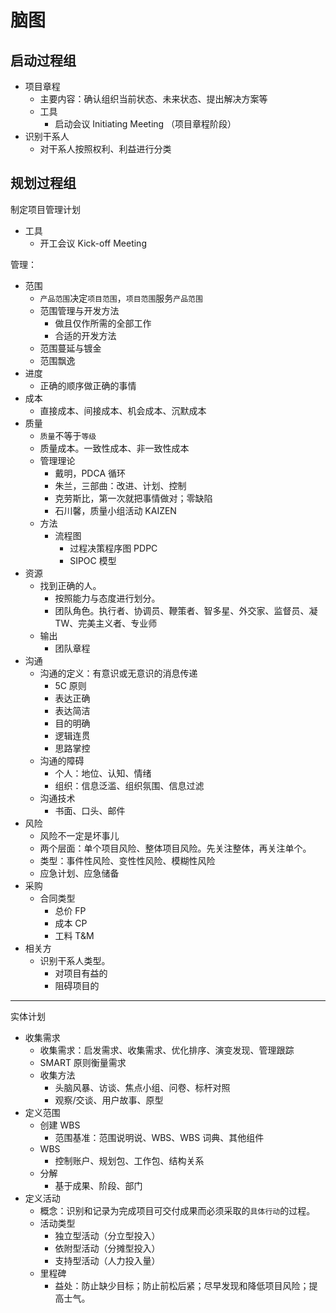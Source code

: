 # 脑图

## 启动过程组

- 项目章程
  - 主要内容：确认组织当前状态、未来状态、提出解决方案等
  - 工具
    - 启动会议 Initiating Meeting （项目章程阶段）
- 识别干系人
  - 对干系人按照权利、利益进行分类

## 规划过程组

制定项目管理计划

- 工具
  - 开工会议 Kick-off Meeting

管理：

- 范围
  - `产品范围`决定`项目范围`，`项目范围`服务`产品范围`
  - 范围管理与开发方法
    - 做且仅作所需的全部工作
    - 合适的开发方法
  - 范围蔓延与镀金
  - 范围飘逸
- 进度
  - 正确的顺序做正确的事情
- 成本
  - 直接成本、间接成本、机会成本、沉默成本
- 质量
  - `质量`不等于`等级`
  - 质量成本。一致性成本、非一致性成本
  - 管理理论
    - 戴明，PDCA 循环
    - 朱兰，三部曲：改进、计划、控制
    - 克劳斯比，第一次就把事情做对；零缺陷
    - 石川馨，质量小组活动 KAIZEN
  - 方法
    - 流程图
      - 过程决策程序图 PDPC
      - SIPOC 模型
- 资源
  - 找到正确的人。
    - 按照能力与态度进行划分。
    - 团队角色。执行者、协调员、鞭策者、智多星、外交家、监督员、凝 TW、完美主义者、专业师
  - 输出
    - 团队章程
- 沟通
  - 沟通的定义：有意识或无意识的消息传递
    - 5C 原则
    - 表达正确
    - 表达简洁
    - 目的明确
    - 逻辑连贯
    - 思路掌控
  - 沟通的障碍
    - 个人：地位、认知、情绪
    - 组织：信息泛滥、组织氛围、信息过滤
  - 沟通技术
    - 书面、口头、邮件
- 风险
  - 风险不一定是坏事儿
  - 两个层面：单个项目风险、整体项目风险。先关注整体，再关注单个。
  - 类型：事件性风险、变性性风险、模糊性风险
  - 应急计划、应急储备
- 采购
  - 合同类型
    - 总价 FP
    - 成本 CP
    - 工料 T&M
- 相关方
  - 识别干系人类型。
    - 对项目有益的
    - 阻碍项目的

---

实体计划

- 收集需求
  - 收集需求：启发需求、收集需求、优化排序、演变发现、管理跟踪
  - SMART 原则衡量需求
  - 收集方法
    - 头脑风暴、访谈、焦点小组、问卷、标杆对照
    - 观察/交谈、用户故事、原型
- 定义范围
  - 创建 WBS
    - 范围基准：范围说明说、WBS、WBS 词典、其他组件
  - WBS
    - 控制账户、规划包、工作包、结构关系
  - 分解
    - 基于成果、阶段、部门
- 定义活动
  - 概念：识别和记录为完成项目可交付成果而必须采取的`具体行动`的过程。
  - 活动类型
    - 独立型活动（分立型投入）
    - 依附型活动（分摊型投入）
    - 支持型活动（人力投入量）
  - 里程碑
    - 益处：防止缺少目标；防止前松后紧；尽早发现和降低项目风险；提高士气。
